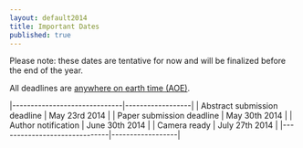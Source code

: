 ```yaml
---
layout: default2014
title: Important Dates
published: true
---
```


Please note: these dates are tentative for now and will be finalized before the end of the year.

All deadlines are [anywhere on earth time (AOE)](http://en.wikipedia.org/wiki/Anywhere_on_Earth).

|------------------------------|------------------|
| Abstract submission deadline | May 23rd 2014    |
| Paper submission deadline    | May 30th 2014    | 
| Author notification          | June 30th 2014   | 
| Camera ready                 | July 27th 2014   |
|------------------------------|------------------|